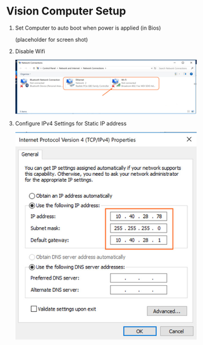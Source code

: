# Vision Computer Setup 

1. Set Computer to auto boot when power is applied (in Bios)

	(placeholder for screen shot)

2. Disable Wifi

	![](https://github.com/Team4028/2018-PreSeason-Vision/blob/master/Images/Minix%20-%20Network.jpg)

3. Configure IPv4 Settings for Static IP address

	![](https://github.com/Team4028/2018-PreSeason-Vision/blob/master/Images/Minix%20-%20IPv4.jpg)